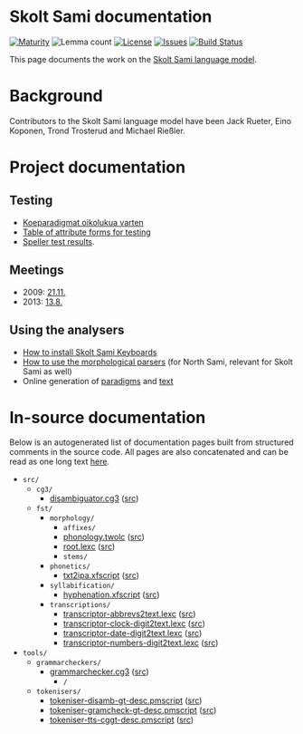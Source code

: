 # Skolt Sami documentation

[![Maturity](https://img.shields.io/endpoint?url=https%3A%2F%2Fraw.githubusercontent.com%2Fgiellalt%2Flang-sms%2Fgh-pages%2Fmaturity.json)](https://giellalt.github.io/MaturityClassification.html)
![Lemma count](https://img.shields.io/endpoint?url=https%3A%2F%2Fraw.githubusercontent.com%2Fgiellalt%2Flang-sms%2Fgh-pages%2Flemmacount.json)
[![License](https://img.shields.io/github/license/giellalt/lang-sms)](https://github.com/giellalt/lang-sms/blob/main/LICENSE)
[![Issues](https://img.shields.io/github/issues/giellalt/lang-sms)](https://github.com/giellalt/lang-sms/issues)
[![Build Status](https://divvun-tc.giellalt.org/api/github/v1/repository/giellalt/lang-sms/main/badge.svg)](https://github.com/giellalt/lang-sms/actions)

This page documents the work on the [Skolt Sami language model](http://github.com/giellalt/lang-sms). 

# Background

Contributors to the Skolt Sami language model have been Jack Rueter, Eino Koponen, Trond Trosterud and Michael Rießler. 

# Project documentation


## Testing

- [Koeparadigmat oikolukua varten](KaikkiGeneroidutParadigmat.md)
- [Table of attribute forms for testing](testit/TestiAAttr.md)
- [Speller test results](speller-report.html).

## Meetings

-   2009: [21.11.](meetings/21112009.md)
-   2013: [13.8.](meetings/130826.md)

## Using the analysers

- [How to install Skolt Sami Keyboards](SkoltSamiKeyboards.md)
- [How to use the morphological parsers](/tools/docu-sme-manual.html) (for North Sami, relevant for Skolt Sami as well)
-   Online generation of [paradigms](http://giellatekno.uit.no/cgi/p-sms.fin.html)
    and [text](http://giellatekno.uit.no/cgi/d-sms.fin.html)



# In-source documentation

Below is an autogenerated list of documentation pages built from structured comments in the source code. All pages are also concatenated and can be read as one long text [here](sms.md).

* `src/`
    * `cg3/`
        * [disambiguator.cg3](src-cg3-disambiguator.cg3.html) ([src](https://github.com/giellalt/lang-sms/blob/main/src/cg3/disambiguator.cg3))
    * `fst/`
        * `morphology/`
            * `affixes/`
            * [phonology.twolc](src-fst-morphology-phonology.twolc.html) ([src](https://github.com/giellalt/lang-sms/blob/main/src/fst/morphology/phonology.twolc))
            * [root.lexc](src-fst-morphology-root.lexc.html) ([src](https://github.com/giellalt/lang-sms/blob/main/src/fst/morphology/root.lexc))
            * `stems/`
        * `phonetics/`
            * [txt2ipa.xfscript](src-fst-phonetics-txt2ipa.xfscript.html) ([src](https://github.com/giellalt/lang-sms/blob/main/src/fst/phonetics/txt2ipa.xfscript))
        * `syllabification/`
            * [hyphenation.xfscript](src-fst-syllabification-hyphenation.xfscript.html) ([src](https://github.com/giellalt/lang-sms/blob/main/src/fst/syllabification/hyphenation.xfscript))
        * `transcriptions/`
            * [transcriptor-abbrevs2text.lexc](src-fst-transcriptions-transcriptor-abbrevs2text.lexc.html) ([src](https://github.com/giellalt/lang-sms/blob/main/src/fst/transcriptions/transcriptor-abbrevs2text.lexc))
            * [transcriptor-clock-digit2text.lexc](src-fst-transcriptions-transcriptor-clock-digit2text.lexc.html) ([src](https://github.com/giellalt/lang-sms/blob/main/src/fst/transcriptions/transcriptor-clock-digit2text.lexc))
            * [transcriptor-date-digit2text.lexc](src-fst-transcriptions-transcriptor-date-digit2text.lexc.html) ([src](https://github.com/giellalt/lang-sms/blob/main/src/fst/transcriptions/transcriptor-date-digit2text.lexc))
            * [transcriptor-numbers-digit2text.lexc](src-fst-transcriptions-transcriptor-numbers-digit2text.lexc.html) ([src](https://github.com/giellalt/lang-sms/blob/main/src/fst/transcriptions/transcriptor-numbers-digit2text.lexc))
* `tools/`
    * `grammarcheckers/`
        * [grammarchecker.cg3](tools-grammarcheckers-grammarchecker.cg3.html) ([src](https://github.com/giellalt/lang-sms/blob/main/tools/grammarcheckers/grammarchecker.cg3))
            * `/`
    * `tokenisers/`
        * [tokeniser-disamb-gt-desc.pmscript](tools-tokenisers-tokeniser-disamb-gt-desc.pmscript.html) ([src](https://github.com/giellalt/lang-sms/blob/main/tools/tokenisers/tokeniser-disamb-gt-desc.pmscript))
        * [tokeniser-gramcheck-gt-desc.pmscript](tools-tokenisers-tokeniser-gramcheck-gt-desc.pmscript.html) ([src](https://github.com/giellalt/lang-sms/blob/main/tools/tokenisers/tokeniser-gramcheck-gt-desc.pmscript))
        * [tokeniser-tts-cggt-desc.pmscript](tools-tokenisers-tokeniser-tts-cggt-desc.pmscript.html) ([src](https://github.com/giellalt/lang-sms/blob/main/tools/tokenisers/tokeniser-tts-cggt-desc.pmscript))
